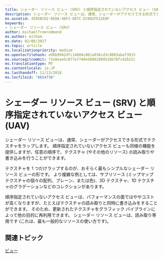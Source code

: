 ```yaml
---
title: シェーダー リソース ビュー (SRV) と順序指定されていないアクセス ビュー (UAV)
description: シェーダー リソース ビューは、通常、シェーダーがアクセスできる形式でテクスチャをラップします。 順序指定されていないアクセス ビューも同様の機能を提供しますが、任意の順序で、テクスチャ (やその他のリソース) の読み取りや書き込みを行うことができます。
ms.assetid: 4505BCD2-0EDA-40F2-887C-EC081FE32E8F
keywords:
- シェーダー リソース ビュー (SRV)
author: michaelfromredmond
ms.author: mithom
ms.date: 02/08/2017
ms.topic: article
ms.localizationpriority: medium
ms.openlocfilehash: e98b9942dfc14604c061a036cd3c9803abaf3915
ms.sourcegitcommit: 71e8eae5c077a7740e5606298951bb78fc42b22c
ms.translationtype: MT
ms.contentlocale: ja-JP
ms.lasthandoff: 11/13/2018
ms.locfileid: "6654736"
---
```

# <a name="shader-resource-view-srv-and-unordered-access-view-uav"></a>シェーダー リソース ビュー (SRV) と順序指定されていないアクセス ビュー (UAV)


シェーダー リソース ビューは、通常、シェーダーがアクセスできる形式でテクスチャをラップします。 順序指定されていないアクセス ビューも同様の機能を提供しますが、任意の順序で、テクスチャ (やその他のリソース) の読み取りや書き込みを行うことができます。

テクスチャを 1 つだけラップするのが、おそらく最もシンプルなシェーダー リソース ビューの形です。 より複雑な例としては、サブリソース (ミップマップ テクスチャの個々の配列、プレーン、または色)、3D テクスチャ、1D テクスチャのグラデーションなどのコレクションがあります。

順序指定されていないアクセス ビューは、パフォーマンスの面ではややコストが高くなりますが、たとえばテクスチャの読み取りと同時に書き込みをすることができます。 そのため、更新されたテクスチャをグラフィック パイプラインによって他の目的に再利用できます。 シェーダー リソース ビューは、読み取り専用です (これは、最も一般的なリソースの使い方です)。

## <a name="span-idrelated-topicsspanrelated-topics"></a><span id="related-topics"></span>関連トピック


[ビュー](views.md)

 

 




